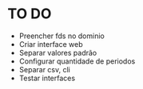 # TO DO
- Preencher fds no dominio
- Criar interface web
- Separar valores padrão
- Configurar quantidade de periodos
- Separar csv, cli
- Testar interfaces